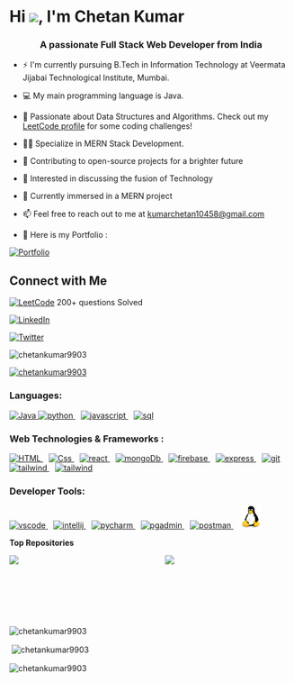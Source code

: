 # Hi ![](https://user-images.githubusercontent.com/18350557/176309783-0785949b-9127-417c-8b55-ab5a4333674e.gif), I'm Chetan Kumar

<!-- <h4>A Full-Stack Web developer | MERN Stack</h4> -->
<h3 align="center">A passionate Full Stack Web Developer from India</h3>

- ⚡ I'm currently pursuing B.Tech in Information Technology at Veermata Jijabai Technological Institute, Mumbai.
- 💻 My main programming language is Java.
- 🧠 Passionate about Data Structures and Algorithms. Check out my [LeetCode profile](https://leetcode.com/chetankumar_22/) for some coding challenges!
- 👨‍💻 Specialize in MERN Stack Development.
- 👯 Contributing to open-source projects for a brighter future
- 💬 Interested in discussing the fusion of Technology
- 🔭 Currently immersed in a MERN project
- 📫 Feel free to reach out to me at   kumarchetan10458@gmail.com

- 🚀 Here is my Portfolio : 

[![Portfolio](https://img.shields.io/badge/Portfolio-YourWebsiteColor?style=for-the-badge&logo=yourlogo&logoColor=white)](https://chetankumar.onrender.com/)



## Connect with Me


[![LeetCode](https://img.shields.io/badge/LeetCode-FFA116?style=for-the-badge&logo=leetcode&logoColor=white)](https://leetcode.com/chetankumar_22/)   200+ questions Solved<br />

[![LinkedIn](https://img.shields.io/badge/LinkedIn-0077B5?style=for-the-badge&logo=linkedin&logoColor=white)](https://www.linkedin.com/in/chetan-kumar-61b888267/)<br />

[![Twitter](https://img.shields.io/badge/Twitter-1DA1F2?style=for-the-badge&logo=twitter&logoColor=white)](https://twitter.com/Chetan_k01)

<p align="left"> <img src="https://komarev.com/ghpvc/?username=chetankumar9903&label=Profile%20views&color=0e75b6&style=flat" alt="chetankumar9903" /> </p>

<p align="left"> <a href="https://github.com/ryo-ma/github-profile-trophy"><img src="https://github-profile-trophy.vercel.app/?username=chetankumar9903" alt="chetankumar9903" /></a> </p>
<h3 align="left">Languages:</h3>

<p align="left ">
    <a href="https://dev.java/" target="_blank" rel="noreferrer"> <img src="https://cdn-icons-png.flaticon.com/512/226/226777.png" alt="Java" width="40" height="40"/> </a> 
    <a href="https://www.python.org/" target="_blank" rel="noreferrer" style="margin-right: 10px;">
        <img src="https://cdn4.iconfinder.com/data/icons/logos-and-brands/512/267_Python_logo-512.png" alt="python" width="40" height="40"/>
    </a>
    <a href="https://javascript.info/" target="_blank" rel="noreferrer" style="margin-right: 10px;">
        <img src="https://upload.wikimedia.org/wikipedia/commons/thumb/9/99/Unofficial_JavaScript_logo_2.svg/2048px-Unofficial_JavaScript_logo_2.svg.png" alt="javascript" width="40" height="40"/>
    </a>
    <a href="https://www.mysql.com/" target="_blank" rel="noreferrer" style="margin-right: 10px;">
        <img src="https://imgs.search.brave.com/zy5I-8owxROdTd8yyUrjXR2WjF1mdAyP170MErblTDg/rs:fit:500:0:0/g:ce/aHR0cHM6Ly9zZWVr/bG9nby5jb20vaW1h/Z2VzL1Mvc3FsLWxv/Z28tQzM3MERFQTA2/Ni1zZWVrbG9nby5j/b20ucG5n" alt="sql" width="60" height="40"/>
    </a>
  
</p>



<h3 align="left">Web Technologies & Frameworks :</h3>
<p align="left "> 
<a href="https://html.com/" target="_blank" rel="noreferrer" style="margin-right: 10px;"> <img src="https://imgs.search.brave.com/qiOeF8OtRt8c1777at0Dz5faJGBaXSPS25BXJkT4UqA/rs:fit:500:0:0/g:ce/aHR0cHM6Ly9jZG4u/d29ybGR2ZWN0b3Js/b2dvLmNvbS9sb2dv/cy9odG1sLTEuc3Zn.svg" alt="HTML" width="40" height="40"/> </a>
<a href="https://web.dev/learn/css" target="_blank" rel="noreferrer" style="margin-right: 10px;"> <img src="https://imgs.search.brave.com/FsB8t94ZjCXp-RKPg9zConz1eyBQDLyoqJMc6kivCq4/rs:fit:500:0:0/g:ce/aHR0cHM6Ly9jZG40/Lmljb25maW5kZXIu/Y29tL2RhdGEvaWNv/bnMvc29jaWFsLW1l/ZGlhLWxvZ29zLTYv/NTEyLzEyMS1jc3Mz/LTUxMi5wbmc" alt="Css" width="40" height="40"/> </a>
<a href="https://reactjs.org/" target="_blank" rel="noreferrer" style="margin-right: 10px;"> <img src="https://upload.wikimedia.org/wikipedia/commons/thumb/a/a7/React-icon.svg/2300px-React-icon.svg.png" alt="react" width="40" height="40"/> </a>
 <a href="https://www.mongodb.com/" target="_blank" rel="noreferrer" style="margin-right: 10px;"> <img src="https://www.tutorialsteacher.com/Content/images/home/mongodb.svg" alt="mongoDb" width="40" height="40"/> </a> 
 <a href="https://firebase.google.com/" target="_blank" rel="noreferrer" style="margin-right: 10px;"> <img src="https://www.vectorlogo.zone/logos/firebase/firebase-icon.svg" alt="firebase" width="40" height="40"/> </a> <a href="https://expressjs.com/" target="_blank" rel="noreferrer" style="margin-right: 10px;"> <img src="https://wsofter.ru/wp-content/uploads/2017/12/node-express.png" alt="express" width="40" height="40"/> </a> 
 <a href="https://git-scm.com/" target="_blank" rel="noreferrer"> <img src="https://img.icons8.com/nolan/512/github.png" alt="git" width="40" height="40"/> </a>
  <a href="https://tailwindcss.com/" target="_blank" rel="noreferrer" style="margin-right: 10px;"> <img src="https://www.vectorlogo.zone/logos/tailwindcss/tailwindcss-icon.svg" alt="tailwind" width="40" height="40"/> </a>
   <a href="https://nodejs.org/en" target="_blank" rel="noreferrer" style="margin-right: 10px;"> <img src="https://seeklogo.com/images/N/nodejs-logo-FBE122E377-seeklogo.com.png" alt="tailwind" width="40" height="40"/> </a> </a> 


<h3 align="left">Developer Tools:</h3>
<p align="left">
    <a href="#" target="_blank" rel="noreferrer" style="margin-right: 10px;">
        <img src="https://upload.wikimedia.org/wikipedia/commons/thumb/9/9a/Visual_Studio_Code_1.35_icon.svg/768px-Visual_Studio_Code_1.35_icon.svg.png" alt="vscode" width="40" height="40"/>
    </a>
    <a href="#" target="_blank" rel="noreferrer" style="margin-right: 10px;">
        <img src="https://upload.wikimedia.org/wikipedia/commons/thumb/9/9c/IntelliJ_IDEA_Icon.svg/1024px-IntelliJ_IDEA_Icon.svg.png" alt="intellij" width="40" height="40"/>
    </a>
    <a href="pgadminhttps://www.pgadmin.org/" target="_blank" rel="noreferrer" style="margin-right: 10px;">
        <img src="https://upload.wikimedia.org/wikipedia/commons/thumb/1/1d/PyCharm_Icon.svg/512px-PyCharm_Icon.svg.png" alt="pycharm" width="40" height="40"/>
    </a>
    <a href="#" target="_blank" rel="noreferrer" style="margin-right: 10px;">
        <img src="https://imgs.search.brave.com/YVyfwwIlAHUZfc-0o8QR8jYSShZW4lCBBZRvfguR9MM/rs:fit:500:0:0/g:ce/aHR0cHM6Ly93d3cu/cG9zdGdyZXNxbC5v/cmcvbWVkaWEvaW1n/L2Fib3V0L3ByZXNz/L2VsZXBoYW50LnBu/Zw" alt="pgadmin" width="40" height="40"/>
    </a>
    <a href="https://www.postman.com/" target="_blank" rel="noreferrer" style="margin-right: 10px;">
        <img src="https://imgs.search.brave.com/6sDqfK6hoWArweUCMnsqTlk9L8Q2OMnfAZ0QBWHiQBE/rs:fit:500:0:0/g:ce/aHR0cHM6Ly9hc3Nl/dC5icmFuZGZldGNo/LmlvL2lkclZ0eHR5/N0IvaWRyVVVfV1JD/Ty5wbmc_dXBkYXRl/ZD0xNjY3OTA2NDEy/Mzc2" alt="postman" width="40" height="40"/>
    </a>
    <a href="https://www.linux.org/" target="_blank" rel="noreferrer"> <img src="https://raw.githubusercontent.com/devicons/devicon/master/icons/linux/linux-original.svg" alt="linux" width="40" height="40"/> </a>
</p>

<b>Top Repositories</b>

<div width="100%" align="center"><a href="https://github.com/chetankumar9903/Special-Spoon" align="left"><img align="left" width="45%" src="https://github-readme-stats.vercel.app/api/pin/?username=chetankumar9903&repo=Special-Spoon&title_color=22c55e&text_color=ffffff&icon_color=0891b2&bg_color=1c1917&hide_border=true&locale=en" /></a>
<a href="https://github.com/chetankumar9903/Firebase-Contact-List" align="right"><img align="right" width="45%" src="https://github-readme-stats.vercel.app/api/pin/?username=chetankumar9903&repo=Firebase-Contact-List&title_color=22c55e&text_color=ffffff&icon_color=0891b2&bg_color=1c1917&hide_border=true&locale=en" /></a></div><br /><br /><br /><br /><br /><br />

<p><img align="center"  style="margin-top: 10px; src="https://github-readme-stats.vercel.app/api/top-langs?username=chetankumar9903&show_icons=true&locale=en&layout=compact" alt="chetankumar9903" /></p>


<p>&nbsp;<img align="center" src="https://github-readme-stats.vercel.app/api?username=chetankumar9903&show_icons=true&locale=en" alt="chetankumar9903" /></p>

<p><img align="center" src="https://github-readme-streak-stats.herokuapp.com/?user=chetankumar9903&" alt="chetankumar9903" /></p>




